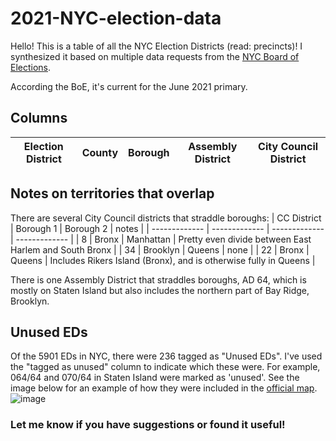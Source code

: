 # 2021-NYC-election-data

Hello! This is a table of all the NYC Election Districts (read: precincts)! I synthesized it based on multiple data requests from the [NYC Board of Elections](https://vote.nyc/). 

According the BoE, it's current for the June 2021 primary.

## Columns
| Election District  | County | Borough | Assembly District | City Council District |
| ------------- | ------------- | ------------- | ------------- | ------------- |

## Notes on territories that overlap

There are several City Council districts that straddle boroughs:
| CC District  | Borough 1 | Borough 2 | notes |
| ------------- | ------------- | ------------- | ------------- |
| 8  | Bronx  | Manhattan  | Pretty even divide between East Harlem and South Bronx  |
| 34  | Brooklyn  | Queens  | none  |
| 22  | Bronx  | Queens  | Includes Rikers Island (Bronx), and is otherwise fully in Queens  |

There is one Assembly District that straddles boroughs, AD 64, which is mostly on Staten Island but also includes the northern part of Bay Ridge, Brooklyn.

## Unused EDs

Of the 5901 EDs in NYC, there were 236 tagged as "Unused EDs". I've used the "tagged as unused" column to indicate which these were. For example, 064/64 and 070/64 in Staten Island were marked as 'unused'. See the image below for an example of how they were included in the [official map](https://vote.nyc/sites/default/files/pdf/maps/ad/ad64.pdf). ![image](https://user-images.githubusercontent.com/6442309/116641916-8e851280-a922-11eb-9363-850f9bef5390.png)


### Let me know if you have suggestions or found it useful! 
